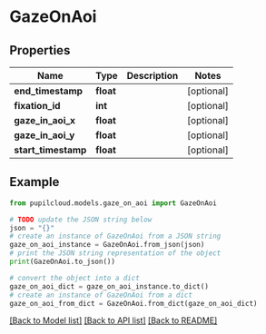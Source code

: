 # GazeOnAoi


## Properties

Name | Type | Description | Notes
------------ | ------------- | ------------- | -------------
**end_timestamp** | **float** |  | [optional] 
**fixation_id** | **int** |  | [optional] 
**gaze_in_aoi_x** | **float** |  | [optional] 
**gaze_in_aoi_y** | **float** |  | [optional] 
**start_timestamp** | **float** |  | [optional] 

## Example

```python
from pupilcloud.models.gaze_on_aoi import GazeOnAoi

# TODO update the JSON string below
json = "{}"
# create an instance of GazeOnAoi from a JSON string
gaze_on_aoi_instance = GazeOnAoi.from_json(json)
# print the JSON string representation of the object
print(GazeOnAoi.to_json())

# convert the object into a dict
gaze_on_aoi_dict = gaze_on_aoi_instance.to_dict()
# create an instance of GazeOnAoi from a dict
gaze_on_aoi_from_dict = GazeOnAoi.from_dict(gaze_on_aoi_dict)
```
[[Back to Model list]](../README.md#documentation-for-models) [[Back to API list]](../README.md#documentation-for-api-endpoints) [[Back to README]](../README.md)



